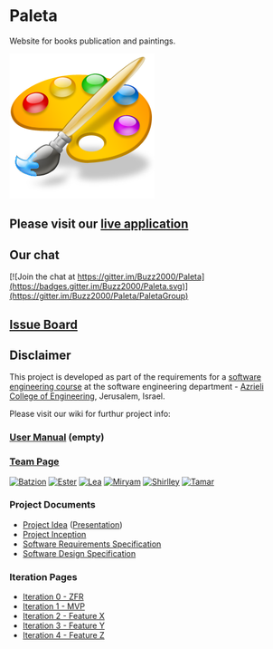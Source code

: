 # Paleta

Website for books publication and paintings.

![project logo (this one is taken from basecamp)](https://github.com/Buzz2000/Paleta/blob/master/paleta.png)

## Please visit our [live application](https://demo.reactstarterkit.com/)

## Our chat
[![Join the chat at https://gitter.im/Buzz2000/Paleta](https://badges.gitter.im/Buzz2000/Paleta.svg)](https://gitter.im/Buzz2000/Paleta/PaletaGroup)

## [Issue Board](https://huboard.com/robi-y/seproject-team-template#/)

## Disclaimer
This project is developed as part of the requirements for a [software engineering course](https://github.com/jce-il/se-class/wiki) at the software engineering department - [Azrieli College of Engineering](http://www.jce.ac.il/), Jerusalem, Israel.

Please visit our wiki for furthur project info: 

### [User Manual](../../wiki/user-manual) (empty)

### [Team Page](../../wiki/team)
[![Batzion](https://avatars2.githubusercontent.com/u/17457207?v=3&s=400)](https://github.com/Buzz2ooo)
[![Ester](https://avatars3.githubusercontent.com/u/17428816?v=3&s=400)](https://github.com/esterfi)
[![Lea](https://avatars1.githubusercontent.com/u/17829846?v=3&s=400)](https://github.com/)
[![Miryam](https://avatars3.githubusercontent.com/u/17599352?v=3&s=140)](https://github.com/miryamamsa)
[![Shirlley](https://avatars3.githubusercontent.com/u/17456971?v=3&s=400)](https://github.com/shirlleycohen)
[![Tamar](https://avatars2.githubusercontent.com/u/17456451?v=3&s=400)](https://github.com/tamimamo)

### Project Documents
- [Project Idea](https://github.com/Buzz2000/Paleta/blob/master/Paleta-proposition.pdf) ([Presentation](https://github.com/Buzz2000/Paleta/blob/master/Paleta.pdf))
- [Project Inception](../../wiki/inception)
- [Software Requirements Specification](https://github.com/Buzz2000/Paleta/blob/master/SRS.pdf)
- [Software Design Specification](../../wiki/sds)

### Iteration Pages
- [Iteration 0 - ZFR](../../wiki/iter0-zfr)
- [Iteration 1 - MVP]()
- [Iteration 2 - Feature X]()
- [Iteration 3 - Feature Y]()
- [Iteration 4 - Feature Z]()



